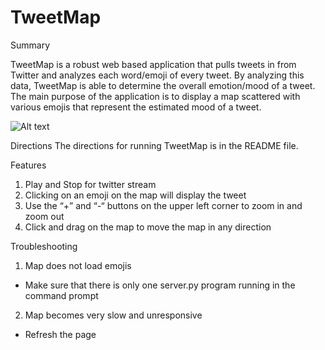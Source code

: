 # TweetMap
Summary
 
TweetMap is a robust web based application that pulls tweets in from Twitter and analyzes each word/emoji of every tweet. By analyzing this data, TweetMap is able to determine the overall emotion/mood of a tweet. The main purpose of the application is to display a map scattered with various emojis that represent the estimated mood of a tweet.

![Alt text](https://github.com/Sarcastick/TweetMap/blob/master/TweetMap.PNG) 

Directions
The directions for running TweetMap is in the README file.

Features
1. 	Play and Stop for twitter stream
2. 	Clicking on an emoji on the map will display the tweet
3. 	Use the “+” and “-“ buttons on the upper left corner to zoom in and zoom out
4. 	Click and drag on the map to move the map in any direction

Troubleshooting
1. Map does not load emojis
  - Make sure that there is only one server.py program running in the command prompt
2. Map becomes very slow and unresponsive
  - Refresh the page

